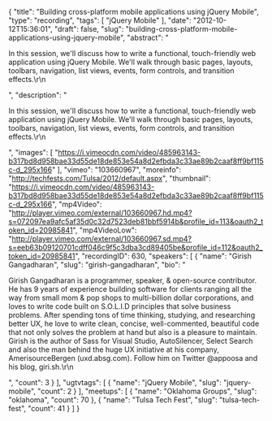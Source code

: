 {
  "title": "Building cross-platform mobile applications using jQuery Mobile",
  "type": "recording",
  "tags": [
    "jQuery Mobile"
  ],
  "date": "2012-10-12T15:36:01",
  "draft": false,
  "slug": "building-cross-platform-mobile-applications-using-jquery-mobile",
  "abstract": "<p>In this session, we'll discuss how to write a functional, touch-friendly web application using jQuery Mobile. We'll walk through basic pages, layouts, toolbars, navigation, list views, events, form controls, and transition effects.\r\n</p>",
  "description": "<p>In this session, we'll discuss how to write a functional, touch-friendly web application using jQuery Mobile. We'll walk through basic pages, layouts, toolbars, navigation, list views, events, form controls, and transition effects.\r\n</p>",
  "images": [
    "https://i.vimeocdn.com/video/485963143-b317bd8d958bae33d55de18de853e54a8d2efbda3c33ae89b2caaf8ff9bf115c-d_295x166"
  ],
  "vimeo": "103660967",
  "moreinfo": "http://techfests.com/Tulsa/2012/default.aspx",
  "thumbnail": "https://i.vimeocdn.com/video/485963143-b317bd8d958bae33d55de18de853e54a8d2efbda3c33ae89b2caaf8ff9bf115c-d_295x166",
  "mp4Video": "http://player.vimeo.com/external/103660967.hd.mp4?s=072097ea9afc5af35d0c32d7523deb81bbf5914b&profile_id=113&oauth2_token_id=20985841",
  "mp4VideoLow": "http://player.vimeo.com/external/103660967.sd.mp4?s=eeb63b09120701cdff046c9f5c3dba3cd89405be&profile_id=112&oauth2_token_id=20985841",
  "recordingID": 630,
  "speakers": [
    {
      "name": "Girish Gangadharan",
      "slug": "girish-gangadharan",
      "bio": "<p>Girish Gangadharan is a programmer, speaker, & open-source contributor. He has 9 years of experience building software for clients ranging all the way from small mom & pop shops to multi-billion dollar corporations, and loves to write code built on S.O.L.I.D principles that solve business problems. After spending tons of time thinking, studying, and researching better UX, he love to write clean, concise, well-commented, beautiful code that not only solves the problem at hand but also is a pleasure to maintain. Girish is the author of Sass for Visual Studio, AutoSilencer, Select Search and also the man behind the huge UX initiative at his company, AmerisourceBergen (uxd.absg.com). Follow him on Twitter @appoosa and his blog, giri.sh.\r\n</p>",
      "count": 3
    }
  ],
  "ugtvtags": [
    {
      "name": "jQuery Mobile",
      "slug": "jquery-mobile",
      "count": 2
    }
  ],
  "meetups": [
    {
      "name": "Oklahoma Groups",
      "slug": "oklahoma",
      "count": 70
    },
    {
      "name": "Tulsa Tech Fest",
      "slug": "tulsa-tech-fest",
      "count": 41
    }
  ]
}